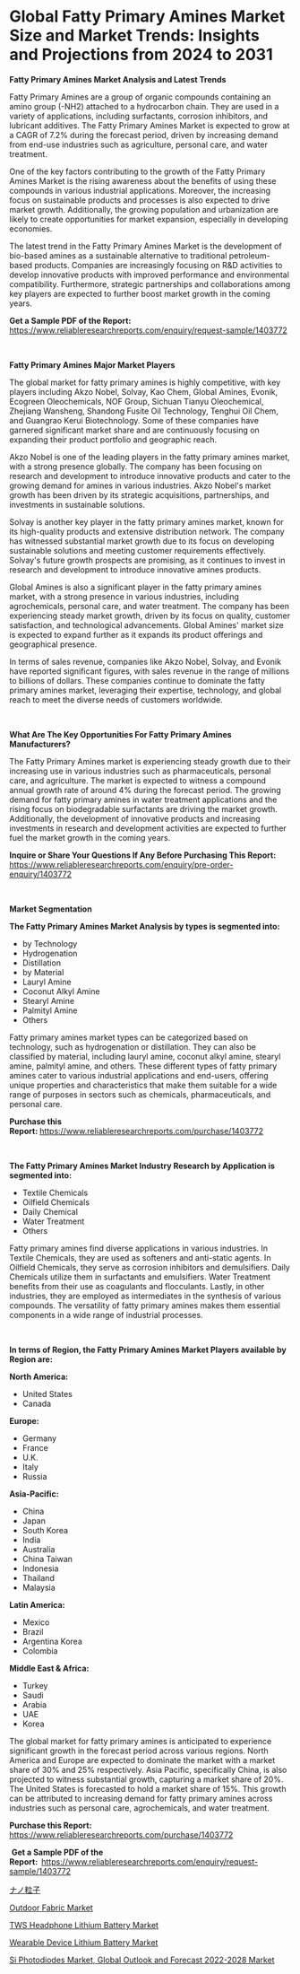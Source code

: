 <p><h1>Global Fatty Primary Amines Market Size and Market Trends: Insights and Projections from 2024 to 2031</h1></p><p><strong>Fatty Primary Amines Market Analysis and Latest Trends</strong></p>
<p><p>Fatty Primary Amines are a group of organic compounds containing an amino group (-NH2) attached to a hydrocarbon chain. They are used in a variety of applications, including surfactants, corrosion inhibitors, and lubricant additives. The Fatty Primary Amines Market is expected to grow at a CAGR of 7.2% during the forecast period, driven by increasing demand from end-use industries such as agriculture, personal care, and water treatment.</p><p>One of the key factors contributing to the growth of the Fatty Primary Amines Market is the rising awareness about the benefits of using these compounds in various industrial applications. Moreover, the increasing focus on sustainable products and processes is also expected to drive market growth. Additionally, the growing population and urbanization are likely to create opportunities for market expansion, especially in developing economies.</p><p>The latest trend in the Fatty Primary Amines Market is the development of bio-based amines as a sustainable alternative to traditional petroleum-based products. Companies are increasingly focusing on R&D activities to develop innovative products with improved performance and environmental compatibility. Furthermore, strategic partnerships and collaborations among key players are expected to further boost market growth in the coming years.</p></p>
<p><strong>Get a Sample PDF of the Report:&nbsp;</strong> <a href="https://www.reliableresearchreports.com/enquiry/request-sample/1403772">https://www.reliableresearchreports.com/enquiry/request-sample/1403772</a></p>
<p>&nbsp;</p>
<p><strong>Fatty Primary Amines Major Market Players</strong></p>
<p><p>The global market for fatty primary amines is highly competitive, with key players including Akzo Nobel, Solvay, Kao Chem, Global Amines, Evonik, Ecogreen Oleochemicals, NOF Group, Sichuan Tianyu Oleochemical, Zhejiang Wansheng, Shandong Fusite Oil Technology, Tenghui Oil Chem, and Guangrao Kerui Biotechnology. Some of these companies have garnered significant market share and are continuously focusing on expanding their product portfolio and geographic reach.</p><p>Akzo Nobel is one of the leading players in the fatty primary amines market, with a strong presence globally. The company has been focusing on research and development to introduce innovative products and cater to the growing demand for amines in various industries. Akzo Nobel's market growth has been driven by its strategic acquisitions, partnerships, and investments in sustainable solutions.</p><p>Solvay is another key player in the fatty primary amines market, known for its high-quality products and extensive distribution network. The company has witnessed substantial market growth due to its focus on developing sustainable solutions and meeting customer requirements effectively. Solvay's future growth prospects are promising, as it continues to invest in research and development to introduce innovative amines products.</p><p>Global Amines is also a significant player in the fatty primary amines market, with a strong presence in various industries, including agrochemicals, personal care, and water treatment. The company has been experiencing steady market growth, driven by its focus on quality, customer satisfaction, and technological advancements. Global Amines' market size is expected to expand further as it expands its product offerings and geographical presence.</p><p>In terms of sales revenue, companies like Akzo Nobel, Solvay, and Evonik have reported significant figures, with sales revenue in the range of millions to billions of dollars. These companies continue to dominate the fatty primary amines market, leveraging their expertise, technology, and global reach to meet the diverse needs of customers worldwide.</p></p>
<p>&nbsp;</p>
<p><strong>What Are The Key Opportunities For Fatty Primary Amines Manufacturers?</strong></p>
<p><p>The Fatty Primary Amines market is experiencing steady growth due to their increasing use in various industries such as pharmaceuticals, personal care, and agriculture. The market is expected to witness a compound annual growth rate of around 4% during the forecast period. The growing demand for fatty primary amines in water treatment applications and the rising focus on biodegradable surfactants are driving the market growth. Additionally, the development of innovative products and increasing investments in research and development activities are expected to further fuel the market growth in the coming years.</p></p>
<p><strong>Inquire or Share Your Questions If Any Before Purchasing This Report:</strong> <a href="https://www.reliableresearchreports.com/enquiry/pre-order-enquiry/1403772">https://www.reliableresearchreports.com/enquiry/pre-order-enquiry/1403772</a></p>
<p>&nbsp;</p>
<p><strong>Market Segmentation</strong></p>
<p><strong>The Fatty Primary Amines Market Analysis by types is segmented into:</strong></p>
<p><ul><li>by Technology</li><li>Hydrogenation</li><li>Distillation</li><li>by Material</li><li>Lauryl Amine</li><li>Coconut Alkyl Amine</li><li>Stearyl Amine</li><li>Palmityl Amine</li><li>Others</li></ul></p>
<p><p>Fatty primary amines market types can be categorized based on technology, such as hydrogenation or distillation. They can also be classified by material, including lauryl amine, coconut alkyl amine, stearyl amine, palmityl amine, and others. These different types of fatty primary amines cater to various industrial applications and end-users, offering unique properties and characteristics that make them suitable for a wide range of purposes in sectors such as chemicals, pharmaceuticals, and personal care.</p></p>
<p><strong>Purchase this Report:&nbsp;</strong><a href="https://www.reliableresearchreports.com/purchase/1403772">https://www.reliableresearchreports.com/purchase/1403772</a></p>
<p>&nbsp;</p>
<p><strong>The Fatty Primary Amines Market Industry Research by Application is segmented into:</strong></p>
<p><ul><li>Textile Chemicals</li><li>Oilfield Chemicals</li><li>Daily Chemical</li><li>Water Treatment</li><li>Others</li></ul></p>
<p><p>Fatty primary amines find diverse applications in various industries. In Textile Chemicals, they are used as softeners and anti-static agents. In Oilfield Chemicals, they serve as corrosion inhibitors and demulsifiers. Daily Chemicals utilize them in surfactants and emulsifiers. Water Treatment benefits from their use as coagulants and flocculants. Lastly, in other industries, they are employed as intermediates in the synthesis of various compounds. The versatility of fatty primary amines makes them essential components in a wide range of industrial processes.</p></p>
<p>&nbsp;</p>
<p><strong>In terms of Region, the Fatty Primary Amines Market Players available by Region are:</strong></p>
<p>
    <p> <strong> North America: </strong>
        <ul>
            <li>United States</li>
            <li>Canada</li>
        </ul>
        </p> 
    <p> <strong> Europe: </strong>
        <ul>
            <li>Germany</li>
            <li>France</li>
            <li>U.K.</li>
            <li>Italy</li>
            <li>Russia</li>
        </ul>
        </p> 
    <p> <strong> Asia-Pacific: </strong>
        <ul>
            <li>China</li>
            <li>Japan</li>
            <li>South Korea</li>
            <li>India</li>
            <li>Australia</li>
            <li>China Taiwan</li>
            <li>Indonesia</li>
            <li>Thailand</li>
            <li>Malaysia</li>
        </ul>
        </p> 
    <p> <strong> Latin America: </strong>
        <ul>
            <li>Mexico</li>
            <li>Brazil</li>
            <li>Argentina Korea</li>
            <li>Colombia</li>
        </ul>
        </p> 
    <p> <strong> Middle East & Africa: </strong>
        <ul>
            <li>Turkey</li>
            <li>Saudi</li>
            <li>Arabia</li>
            <li>UAE</li>
            <li>Korea</li>
        </ul>
    </p>
    </p>
<p><p>The global market for fatty primary amines is anticipated to experience significant growth in the forecast period across various regions. North America and Europe are expected to dominate the market with a market share of 30% and 25% respectively. Asia Pacific, specifically China, is also projected to witness substantial growth, capturing a market share of 20%. The United States is forecasted to hold a market share of 15%. This growth can be attributed to increasing demand for fatty primary amines across industries such as personal care, agrochemicals, and water treatment.</p></p>
<p><strong>Purchase this Report: </strong><a href="https://www.reliableresearchreports.com/purchase/1403772">https://www.reliableresearchreports.com/purchase/1403772</a></p>
<p>&nbsp;<strong>Get a Sample PDF of the Report:&nbsp;&nbsp;</strong><a href="https://www.reliableresearchreports.com/enquiry/request-sample/1403772">https://www.reliableresearchreports.com/enquiry/request-sample/1403772</a></p>
<p><strong></strong></p>
<p><p><a href="https://medium.com/@jennyferfeil2023/%E3%83%8A%E3%83%8E%E7%B2%92%E5%AD%90%E5%B8%82%E5%A0%B4-%E5%B8%82%E5%A0%B4cagr-%E5%B8%82%E5%A0%B4%E3%83%88%E3%83%AC%E3%83%B3%E3%83%89-%E3%81%8A%E3%82%88%E3%81%B3%E6%88%90%E9%95%B7%E6%88%A6%E7%95%A5%E3%81%AB%E9%96%A2%E3%81%99%E3%82%8B%E6%B4%9E%E5%AF%9F-96efeb2013d8">ナノ粒子</a></p><p><a href="https://view.publitas.com/reportprime-1/decoding-the-outdoor-fabric-market-a-deep-dive-into-the-latest-market-trends-market-segmentation-and-competitive-analysis/">Outdoor Fabric Market</a></p><p><a href="https://github.com/ruddyyedelwadw/Market-Research-Report-List-1/blob/main/tws-headphone-lithium-battery-market.md">TWS Headphone Lithium Battery Market</a></p><p><a href="https://github.com/FassouRP/Market-Research-Report-List-3/blob/main/wearable-device-lithium-battery-market.md">Wearable Device Lithium Battery Market</a></p><p><a href="https://simplistic-meeting-7ee.notion.site/Si-Photodiodes-Market-Global-Outlook-and-Forecast-2022-2028-Market-Size-Global-Industry-Overview--a2630053f8d24a2a906ead5ea5b4ebac">Si Photodiodes Market, Global Outlook and Forecast 2022-2028 Market</a></p></p>